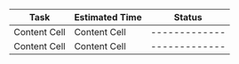 | Task | Estimated Time | Status |
| ------------- | ------------- | ------------- |
| Content Cell  | Content Cell  | ------------- |
| Content Cell  | Content Cell  | ------------- |
